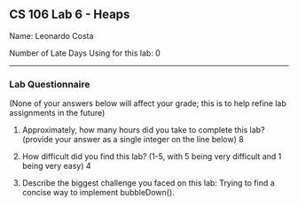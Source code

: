 ## CS 106 Lab 6 - Heaps

Name: Leonardo Costa

Number of Late Days Using for this lab: 0

---

### Lab Questionnaire

(None of your answers below will affect your grade; this is to help refine lab
assignments in the future)

1. Approximately, how many hours did you take to complete this lab? (provide
  your answer as a single integer on the line below)
  8

2. How difficult did you find this lab? (1-5, with 5 being very difficult and 1
  being very easy)
  4

3. Describe the biggest challenge you faced on this lab:
Trying to find a concise way to implement bubbleDown().
